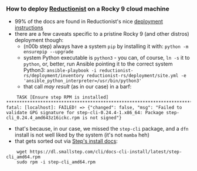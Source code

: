 ### How to deploy [Reductionist](https://github.com/stackhpc/reductionist-rs) on a Rocky 9 cloud machine

- 99% of the docs are found in Reductionist's nice [deployment instructions](https://stackhpc.github.io/reductionist-rs/deployment/)
- there are a few caveats specific to a pristine Rocky 9 (and other distros) deployment though:
  - (n00b step) always have a system `pip` by installing it with: `python -m ensurepip --upgrade`
  - system Python executable is `python3` - you can, of course, `ln -s` it to `python`, or, better, run Ansible pointing it to the correct system Python3: `ansible-playbook -i reductionist-rs/deployment/inventory reductionist-rs/deployment/site.yml -e 'ansible_python_interpreter=/usr/bin/python3'`
  - that call *may result* (as in our case) in a barf:
```
    TASK [Ensure step RPM is installed] **************************************************************************************************** 
fatal: [localhost]: FAILED! => {"changed": false, "msg": "Failed to validate GPG signature for step-cli-0.24.4-1.x86_64: Package step-cli_0.24.4_amd643z16ickc.rpm is not signed"}
```
  - that's because, in our case, we missed the `step-cli` package, and a `dfn` install is not well liked by the system (it's not `mamba` heh)
  - that gets sorted out via [Step's install docs](https://smallstep.com/docs/step-cli/installation):
```
    wget https://dl.smallstep.com/cli/docs-cli-install/latest/step-cli_amd64.rpm
    sudo rpm -i step-cli_amd64.rpm
```
